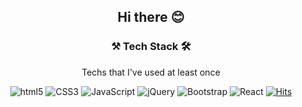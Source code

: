 
<div align=center><h2>Hi there 😊</h2>

 <h3>⚒ Tech Stack 🛠</h3>
 
 Techs that I've used at least once
 
 ![html5](http://img.shields.io/badge/-HTML5-#eda3a1?style=flat-square&logo=html5&logoColor="black"/)
 ![CSS3](http://img.shields.io/badge/-CSS3-#f7be62?style=flat-square&logo=css3&logoColor="black"/)
 ![JavaScript](http://img.shields.io/badge/-JavaScript-beige?style=flat-square&logo=javascript&logoColor="black"/)
 ![jQuery](http://img.shields.io/badge/-jQuery-beige?style=flat-square&logo=jquery&logoColor="black"/)
 ![Bootstrap](http://img.shields.io/badge/-Bootstrap-beige?style=flat-square&logo=bootstrap&logoColor="black"/)
 ![React](http://img.shields.io/badge/-React-beige?style=flat-square&logo=react&logoColor="black"/)
 [![Hits](https://hits.seeyoufarm.com/api/count/incr/badge.svg?url=https%3A%2F%2Fgithub.com%2Fcharenming%2Fhit-counter&count_bg=%2379C83D&title_bg=%23555555&icon=&icon_color=%23E7E7E7&title=hits&edge_flat=false)](https://hits.seeyoufarm.com)






</div>
